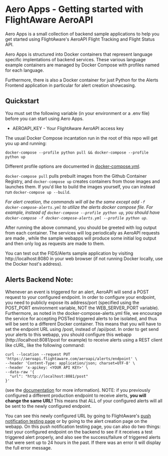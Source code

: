 # Aero Apps - Getting started with FlightAware AeroAPI

Aero Apps is a small collection of backend sample applications to help you get
started using FlightAware's AeroAPI Flight Tracking and Flight Status API.

Aero Apps is structured into Docker containers that represent language specific
implentations of backend services. These various language example containers
are managed by Docker Compose with profiles named for each language.

Furthermore, there is also a Docker container for just Python for the Alerts
Frontend application in particular for alert creation showcasing.

## Quickstart

You must set the following variable (in your environment or a .env file) before
you can start using Aero Apps.

* AEROAPI_KEY - Your FlightAware AeroAPI access key

The usual Docker Compose incantation run in the root of this repo will get you
up and running:

```
docker-compose --profile python pull && docker-compose --profile python up
```

Different profile options are documented in
[docker-compose.yml](./docker-compose.yml).

`docker-compose pull` pulls prebuilt images from the Github Container Registry,
and `docker-compose up` creates containers from those images and launches them.
If you'd like to build the images yourself, you can instead run
`docker-compose up --build`.

*For alert creation, the commands will all be the same except add `-f
docker-compose-alerts.yml` to utilize the alerts docker compose file. For
example, instead of `docker-compose --profile python up`, you should have
`docker-compose -f docker-compose-alerts.yml --profile python up`*.

After running the above command, you should be greeted with log output from
each container. The services will log periodically as AeroAPI requests are made
, while the sample webapps will produce some initial log output and then only
log as requests are made to them.

You can test out the FIDS/Alerts sample application by visiting http://localhost:8080 in
your web browser (if not running Docker locally, use the Docker host's
address).

## Alerts Backend Note:

Whenever an event is triggered for an  alert, AeroAPI will send a POST request to your 
configured endpoint. In order to configure your endpoint, you need to publicly expose its
address/port (specified using the POST_PORT environment variable, NOT the WEB_SERVER_PORT variable).
Furthermore, as noted in the docker-compose-alerts.yml file, we encourage the service for
accepting POSTed triggered alerts to be isolated, and thus will be sent to a different Docker
container. This means that you will have to set the endpoint URL using /post, instead of /api/post.
In order to get send your alerts to this webapp, you should configure this webapp 
(http://localhost:8081/post for example) to receive alerts using a REST client like cURL,
like the following command:
```
curl --location --request PUT 'https://aeroapi.flightaware.com/aeroapi/alerts/endpoint' \
--header 'Content-Type: application/json; charset=UTF-8' \
--header 'x-apikey: <YOUR API KEY>' \
--data-raw '{
  "url": "http://localhost:8081/post"
}'
```
(see the [documentation](https://flightaware.com/aeroapi/portal/documentation#put-/alerts/endpoint)
for more information). NOTE: if you previously configured a different production endpoint to receive alerts,
**you will change the same URL!** This means that ALL of your configured alerts
will all be sent to the newly configured endpoint.

You can see this newly configured URL by going to FlightAware's
[push notification testing page](https://flightaware.com/commercial/aeroapi/send.rvt)
or by going to the alert creation page on the webapp. On this push notification testing
page, you can also do two things: test your configured endpoint on the backend to see if it
receives a test triggered alert properly, and also see the success/failure of triggered alerts
that were sent up to 24 hours in the past. If there was an error it will display the
full error message.
